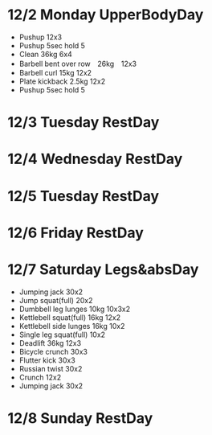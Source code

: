 # 12/2 Monday UpperBodyDay
* Pushup 12x3
* Pushup 5sec hold 5
* Clean 36kg 6x4
* Barbell bent over row　26kg　12x3
* Barbell curl 15kg 12x2
* Plate kickback 2.5kg 12x2
* Pushup 5sec hold 5

# 12/3 Tuesday RestDay

# 12/4 Wednesday RestDay

# 12/5 Tuesday RestDay

# 12/6 Friday RestDay

# 12/7 Saturday Legs&absDay
* Jumping jack 30x2
* Jump squat(full) 20x2
* Dumbbell leg lunges 10kg 10x3x2
* Kettlebell squat(full) 16kg 12x2
* Kettlebell side lunges 16kg 10x2
* Single leg squat(full) 10x2
* Deadlift 36kg 12x3
* Bicycle crunch 30x3
* Flutter kick 30x3
* Russian twist 30x2
* Crunch 12x2
* Jumping jack 30x2

# 12/8 Sunday RestDay
